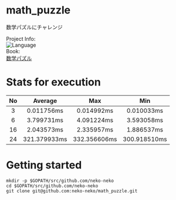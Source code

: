 # math_puzzle
数学パズルにチャレンジ

Project Info:  
![Language](https://img.shields.io/badge/language-Go-yellow.svg)  
Book:  
[数学パズル](http://www.amazon.co.jp/%E3%83%97%E3%83%AD%E3%82%B0%E3%83%A9%E3%83%9E%E8%84%B3%E3%82%92%E9%8D%9B%E3%81%88%E3%82%8B%E6%95%B0%E5%AD%A6%E3%83%91%E3%82%BA%E3%83%AB-%E3%82%B7%E3%83%B3%E3%83%97%E3%83%AB%E3%81%A7%E9%AB%98%E9%80%9F%E3%81%AA%E3%82%B3%E3%83%BC%E3%83%89%E3%81%8C%E6%9B%B8%E3%81%91%E3%82%8B%E3%82%88%E3%81%86%E3%81%AB%E3%81%AA%E3%82%8B70%E5%95%8F-%E5%A2%97%E4%BA%95-%E6%95%8F%E5%85%8B/dp/479814245X)

# Stats for execution
| No | Average | Max | Min |
| :-: | :-: | :-: | :-: |
|3 |0.011756ms |0.014992ms|0.010033ms|
|6 |3.799731ms |4.091224ms|3.593058ms|
|16|2.043573ms  |2.335957ms  |1.886537ms  |
|24|321.379933ms|332.356606ms|300.918510ms|

# Getting started
```
mkdir -p $GOPATH/src/github.com/neko-neko
cd $GOPATH/src/github.com/neko-neko
git clone git@github.com:neko-neko/math_puzzle.git
```
